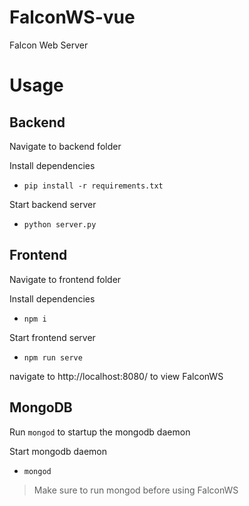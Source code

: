 # FalconWS-vue
Falcon Web Server

# Usage

## Backend

Navigate to backend folder

Install dependencies

- `pip install -r requirements.txt`

Start backend server

- `python server.py`

## Frontend

Navigate to frontend folder

Install dependencies

- `npm i`

Start frontend server

- `npm run serve`

navigate to http://localhost:8080/ to view FalconWS

## MongoDB

Run `mongod` to startup the mongodb daemon

Start mongodb daemon

- `mongod`

> Make sure to run mongod before using FalconWS



